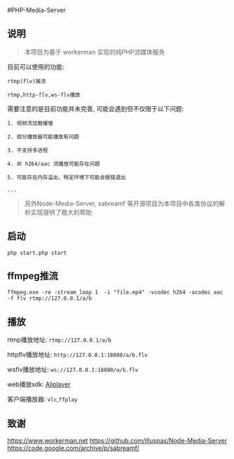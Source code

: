 #PHP-Media-Server

## 说明

> 本项目为基于 workerman 实现的纯PHP流媒体服务

目前可以使用的功能:
    
    rtmp(flv)推流

    rtmp,http-flv,ws-flv播放


需要注意的是目前功能并未完善, 可能会遇到但不仅限于以下问题:

    1. 视频流加载缓慢
    
    2. 部分播放器可能播放有问题
    
    3. 不支持多进程
    
    4. 非 h264/aac 流播放可能存在问题
    
    5. 可能存在内存溢出，特定环境下可能会报错退出

    ...

> 另外Node-Media-Server, sabreamf 等开源项目为本项目中各类协议的解析实现提供了极大的帮助

## 启动

````
php start.php start
````             

## ffmpeg推流

```
ffmpeg.exe -re -stream_loop 1  -i "file.mp4" -vcodec h264 -acodec aac -f flv rtmp://127.0.0.1/a/b
```

## 播放

rtmp播放地址: ``rtmp://127.0.0.1/a/b``

httpflv播放地址: ``http://127.0.0.1:18080/a/b.flv``

wsflv播放地址: ``ws://127.0.0.1:18080/a/b.flv``

web播放sdk: [Aliplayer](http://player.alicdn.com/aliplayer/setting/setting.html)

客户端播放器: ``vlc``,``ffplay``



## 致谢
https://www.workerman.net
https://github.com/illuspas/Node-Media-Server
https://code.google.com/archive/p/sabreamf/
   